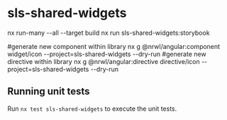 # sls-shared-widgets
nx run-many --all --target build
nx run sls-shared-widgets:storybook

#generate new component within library
nx g @nrwl/angular:component widget/icon --project=sls-shared-widgets --dry-run
#generate new directive within library
nx g @nrwl/angular:directive directive/icon --project=sls-shared-widgets --dry-run

## Running unit tests

Run `nx test sls-shared-widgets` to execute the unit tests.
